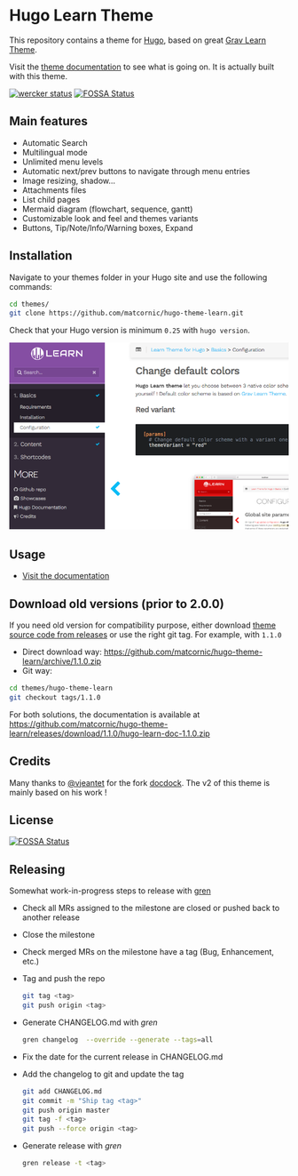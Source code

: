 # Hugo Learn Theme

This repository contains a theme for [Hugo](https://gohugo.io/), based on great [Grav Learn Theme](https://learn.getgrav.org/).

Visit the [theme documentation](https://learn.netlify.com/en/) to see what is going on. It is actually built with this theme.

[![wercker status](https://app.wercker.com/status/233466a2be73fcea400e7dc02ef6adf9/s/master "wercker status")](https://app.wercker.com/project/byKey/233466a2be73fcea400e7dc02ef6adf9)
[![FOSSA Status](https://app.fossa.io/api/projects/git%2Bgithub.com%2Fmatcornic%2Fhugo-theme-learn.svg?type=shield)](https://app.fossa.io/projects/git%2Bgithub.com%2Fmatcornic%2Fhugo-theme-learn?ref=badge_shield)

## Main features

- Automatic Search
- Multilingual mode
- Unlimited menu levels
- Automatic next/prev buttons to navigate through menu entries
- Image resizing, shadow…
- Attachments files
- List child pages
- Mermaid diagram (flowchart, sequence, gantt)
- Customizable look and feel and themes variants
- Buttons, Tip/Note/Info/Warning boxes, Expand

## Installation

Navigate to your themes folder in your Hugo site and use the following commands:

``` bash
cd themes/
git clone https://github.com/matcornic/hugo-theme-learn.git
```

Check that your Hugo version is minimum `0.25` with `hugo version`.

![Overview](https://github.com/matcornic/hugo-theme-learn/raw/master/images/tn.png)

## Usage

- [Visit the documentation](https://learn.netlify.com/en/)

## Download old versions (prior to 2.0.0)

If you need old version for compatibility purpose, either download [theme source code from releases](https://github.com/matcornic/hugo-theme-learn/releases) or use the right git tag. For example, with `1.1.0`

- Direct download way: https://github.com/matcornic/hugo-theme-learn/archive/1.1.0.zip
- Git way:

``` bash
cd themes/hugo-theme-learn
git checkout tags/1.1.0
```

For both solutions, the documentation is available at https://github.com/matcornic/hugo-theme-learn/releases/download/1.1.0/hugo-learn-doc-1.1.0.zip

## Credits

Many thanks to [@vjeantet](https://github.com/vjeantet/) for the fork [docdock](https://github.com/vjeantet/hugo-theme-docdock). The v2 of this theme is mainly based on his work !

## License

[![FOSSA Status](https://app.fossa.io/api/projects/git%2Bgithub.com%2Fmatcornic%2Fhugo-theme-learn.svg?type=large)](https://app.fossa.io/projects/git%2Bgithub.com%2Fmatcornic%2Fhugo-theme-learn?ref=badge_large)

## Releasing

Somewhat work-in-progress steps to release with [gren](https://github.com/github-tools/github-release-notes)

- Check all MRs assigned to the milestone are closed or pushed back to another release
- Close the milestone
- Check merged MRs on the milestone have a tag (Bug, Enhancement, etc.)
- Tag and push the repo

  ``` bash
  git tag <tag>
  git push origin <tag>
  ```

- Generate CHANGELOG.md with _gren_

  ``` bash
  gren changelog  --override --generate --tags=all
  ```

- Fix the date for the current release in CHANGELOG.md
- Add the changelog to git and update the tag

  ``` bash
  git add CHANGELOG.md
  git commit -m "Ship tag <tag>"
  git push origin master
  git tag -f <tag>
  git push --force origin <tag>
  ```

- Generate release with _gren_

  ``` bash
  gren release -t <tag>
  ```
